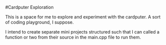 #Cardputer Exploration

This is a space for me to explore and experiment with the cardputer.
A sort of coding playground, I suppose.

I intend to create separate mini projects structured such that I can called a function or two from their source in the main.cpp file to run them.